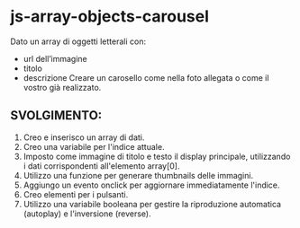 js-array-objects-carousel
===
Dato un array di oggetti letterali con:
 - url dell’immagine
 - titolo
 - descrizione
Creare un carosello come nella foto allegata o come il vostro già realizzato.
## SVOLGIMENTO:
1. Creo e inserisco un array di dati.
2. Creo una variabile per l'indice attuale.
3. Imposto come immagine di titolo e testo il display principale, utilizzando i dati 
corrispondenti all'elemento array[0].
4. Utilizzo una funzione per generare thumbnails delle immagini.
5. Aggiungo un evento onclick per aggiornare immediatamente l'indice.
6. Creo elementi per i pulsanti.
7. Utilizzo una variabile booleana per gestire la riproduzione automatica (autoplay) e l'inversione (reverse).




